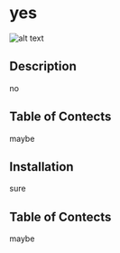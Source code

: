 
# yes
![alt text](https://avatars3.githubusercontent.com/u/60011668?v=4)

## Description
no

## Table of Contects
maybe

## Installation
sure

## Table of Contects
maybe